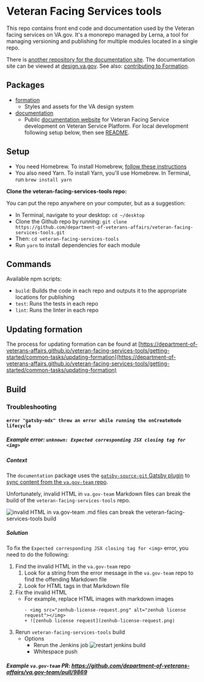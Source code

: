 # Veteran Facing Services tools

This repo contains front end code and documentation used by the Veteran facing services on VA.gov. It's a monorepo managed by Lerna, a tool for managing versioning and publishing for multiple modules located in a single repo.

There is [another repository for the documentation site](https://github.com/department-of-veterans-affairs/vets-design-system-documentation). The documentation site can be viewed at [design.va.gov](https://design.va.gov). See also: [contributing to Formation](https://design.va.gov/documentation/contributing-to-formation).

## Packages

- [formation](./packages/formation)
  - Styles and assets for the VA design system
- [documentation](./packages/documentation)
  - Public [documentation website](https://department-of-veterans-affairs.github.io/veteran-facing-services-tools/) for Veteran Facing Service development on Veteran Service Platform. For local development following setup below, then see [README](https://github.com/department-of-veterans-affairs/veteran-facing-services-tools/blob/master/packages/documentation/README.md).

## Setup

- You need Homebrew. To install Homebrew, [follow these instructions](https://www.howtogeek.com/211541/homebrew-for-os-x-easily-installs-desktop-apps-and-terminal-utilities/)
- You also need Yarn. To install Yarn, you'll use Homebrew. In Terminal, run `brew install yarn`

**Clone the veteran-facing-services-tools repo:**

You can put the repo anywhere on your computer, but as a suggestion:
- In Terminal, navigate to your desktop: `cd ~/desktop`
- Clone the Github repo by running: `git clone https://github.com/department-of-veterans-affairs/veteran-facing-services-tools.git`
- Then: `cd veteran-facing-services-tools`
- Run `yarn` to install dependencies for each module

## Commands

Available npm scripts:

- `build`: Builds the code in each repo and outputs it to the appropriate locations for publishing
- `test`: Runs the tests in each repo
- `lint`: Runs the linter in each repo

## Updating formation

The process for updating formation can be found at [https://department-of-veterans-affairs.github.io/veteran-facing-services-tools/getting-started/common-tasks/updating-formation](https://department-of-veterans-affairs.github.io/veteran-facing-services-tools/getting-started/common-tasks/updating-formation)

## Build

### Troubleshooting

#### `error "gatsby-mdx" threw an error while running the onCreateNode lifecycle`

##### Example error: `unknown: Expected corresponding JSX closing tag for <img>`

##### Context

The `documentation` package uses the [`gatsby-source-git` Gatsby plugin](https://www.gatsbyjs.org/packages/gatsby-source-git/) to [sync content from the `va.gov-team` repo](https://github.com/department-of-veterans-affairs/veteran-facing-services-tools/blob/aaae519093b16b6b884e5133a42fee69754f5f74/packages/documentation/gatsby-config.js#L13-L22). 

Unfortunately, invalid HTML in `va.gov-team` Markdown files can break the build of the `veteran-facing-services-tools` repo. 

![invalid HTML in va.gov-team .md files can break the veteran-facing-services-tools build](https://user-images.githubusercontent.com/6130520/83894488-f9c86380-a716-11ea-8620-b17fa17542af.png)

##### Solution 

To fix the `Expected corresponding JSX closing tag for <img>` error, you need to do the following:

1. Find the invalid HTML in the `va.gov-team` repo
   1. Look for a string from the error message in the `va.gov-team` repo to find the offending Markdown file
   2. Look for HTML tags in that Markdown file
2. Fix the invalid HTML
   - For example, replace HTML images with markdown images
      ```
      - <img src="zenhub-license-request.png" alt="zenhub license request"></img>
      + ![zenhub license request](zenhub-license-request.png)
      ```
3. Rerun `veteran-facing-services-tools` build
   - Options
     - Rerun the Jenkins job
     ![restart jenkins build](https://user-images.githubusercontent.com/6130520/83898908-31d2a500-a71d-11ea-8236-be138fd7ef31.gif)
     - Whitespace push

##### Example `va.gov-team` PR: https://github.com/department-of-veterans-affairs/va.gov-team/pull/9869
